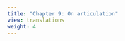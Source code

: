 ```yaml
---
title: "Chapter 9: On articulation"
view: translations
weight: 4
---
```

<!--
{{< lang "en" />}}{{< lang />}}
{{< lang "fr" />}}{{< lang />}} -->

